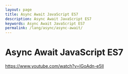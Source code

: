 ```yaml
---
layout: page
title: Async Await JavaScript ES7
description: Async Await JavaScript ES7
keywords: Async Await JavaScript ES7
permalink: /lang/async/async-await/
---
```


# Async Await JavaScript ES7

https://www.youtube.com/watch?v=IGoAdn-e5II

